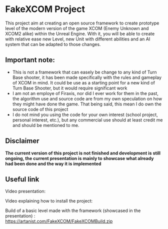 # FakeXCOM Project
This project aim at creating an open source framework to create prototype level of the modern version of the game XCOM (Enemy Unknown and XCOM2 alike) within the Unreal Engine. With it, you will be able to create with relative ease new Level, new Unit with different abilities and an AI system that can be adapted to those changes.

## Important note:
- This is not a framework that can easely be change to any kind of Turn Base shooter, it has been made specifically with the rules and gameplay of XCOM in mind. It could be use as a starting point for a new kind of Turn Base Shooter, but it would require significant work
- I am not an employe of Firaxis, nor did I ever work for them in the past, the algorithm use and source code are from my own speculation on how they might have done the game. That being said, this mean I do own the source code of this project
- I do not mind you using the code for your own interest (school project, personal interest, etc.), but any commercial use should at least credit me and should be mentioned to me.

## Disclaimer
<b>The current version of this project is not finished and development is still ongoing, the current presentation is mainly to showcase what already had been done and the way it is implemented </b>

## Useful link

Video presentation:

Video explaining how to install the project:

Build of a basic level made with the framework (showcased in the presentation) : </br>
https://artanist.com/FakeXCOM/FakeXCOMBuild.zip
